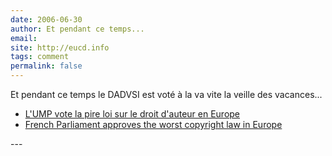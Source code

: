 ```yaml
---
date: 2006-06-30
author: Et pendant ce temps...
email: 
site: http://eucd.info
tags: comment
permalink: false
---
```


Et pendant ce temps le DADVSI est voté à la va vite la veille des vacances...
<ul>
<li> <a href="http://www.eucd.info/index.php?2006/06/30/334-l-ump-vote-la-pire-loi-sur-le-droit-d-auteur-en-europe">L'UMP vote la pire loi sur le droit d'auteur en Europe</a></li>
<li> <a href="http://www.eucd.info/index.php?2006/06/30/333-french-parliament-approves-the-worst-copyright-law-in-europe">French Parliament approves the worst copyright law in Europe</a></li>
</ul>
---